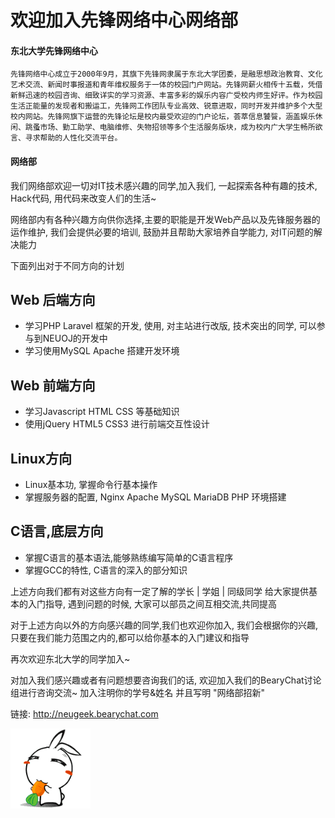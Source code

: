 # 欢迎加入先锋网络中心网络部

#### 东北大学先锋网络中心

	先锋网络中心成立于2000年9月，其旗下先锋网隶属于东北大学团委，是融思想政治教育、文化艺术交流、新闻时事报道和青年维权服务于一体的校园门户网站。先锋网薪火相传十五载，凭借新鲜迅速的校园咨询、细致详实的学习资源、丰富多彩的娱乐内容广受校内师生好评。作为校园生活正能量的发现者和搬运工，先锋网工作团队专业高效、锐意进取，同时开发并维护多个大型校内网站。先锋网旗下运营的先锋论坛是校内最受欢迎的门户论坛，荟萃信息饕餮，涵盖娱乐休闲、跳蚤市场、勤工助学、电脑维修、失物招领等多个生活服务版块，成为校内广大学生畅所欲言、寻求帮助的人性化交流平台。

#### 网络部

我们网络部欢迎一切对IT技术感兴趣的同学,加入我们, 一起探索各种有趣的技术, Hack代码, 用代码来改变人们的生活~

网络部内有各种兴趣方向供你选择,主要的职能是开发Web产品以及先锋服务器的运作维护, 我们会提供必要的培训, 鼓励并且帮助大家培养自学能力, 对IT问题的解决能力

下面列出对于不同方向的计划

## Web 后端方向
* 学习PHP Laravel 框架的开发, 使用, 对主站进行改版, 技术突出的同学, 可以参与到NEUOJ的开发中
* 学习使用MySQL Apache 搭建开发环境

## Web 前端方向
* 学习Javascript HTML CSS 等基础知识
* 使用jQuery HTML5 CSS3 进行前端交互性设计

## Linux方向

* Linux基本功, 掌握命令行基本操作
* 掌握服务器的配置, Nginx Apache MySQL MariaDB PHP 环境搭建

## C语言,底层方向

* 掌握C语言的基本语法,能够熟练编写简单的C语言程序
* 掌握GCC的特性, C语言的深入的部分知识

上述方向我们都有对这些方向有一定了解的学长 | 学姐 | 同级同学 给大家提供基本的入门指导, 遇到问题的时候, 大家可以部员之间互相交流,共同提高

对于上述方向以外的方向感兴趣的同学,我们也欢迎你加入, 我们会根据你的兴趣,只要在我们能力范围之内的,都可以给你基本的入门建议和指导

再次欢迎东北大学的同学加入~ 

对加入我们感兴趣或者有问题想要咨询我们的话, 欢迎加入我们的BearyChat讨论组进行咨询交流~ 加入注明你的学号&姓名 并且写明    "网络部招新"

链接: http://neugeek.bearychat.com 


![pic](bumbum.gif)

